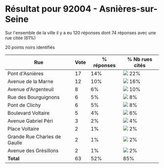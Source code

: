 # Résultat pour 92004 - Asnières-sur-Seine

Sur l'ensemble de la ville il y a eu 120 réponses dont 74 réponses avec une rue citée (61%)

20 points noirs identifiés

| Rue | Vote | % réponses | % Nb rues cités|
|-----|------|------------|----------------|
| Pont d'Asnières | 17 | 14% | <img src="../../img/bar_22.gif" />&nbsp;22%|
| Avenue de la Marne | 12 | 10% | <img src="../../img/bar_16.gif" />&nbsp;16%|
| Avenue d'Argenteuil | 8 | 6% | <img src="../../img/bar_10.gif" />&nbsp;10%|
| Rue des Bourguignons | 6 | 5% | <img src="../../img/bar_8.gif" />&nbsp;8%|
| Pont de Clichy | 6 | 5% | <img src="../../img/bar_8.gif" />&nbsp;8%|
| Boulevard Voltaire | 5 | 4% | <img src="../../img/bar_6.gif" />&nbsp;6%|
| Avenue Gabriel Péri | 3 | 2% | <img src="../../img/bar_4.gif" />&nbsp;4%|
| Place Voltaire | 2 | 1% | <img src="../../img/bar_2.gif" />&nbsp;2%|
| Grande Rue Charles de Gaulle | 2 | 1% | <img src="../../img/bar_2.gif" />&nbsp;2%|
| Avenue des Grésillons | 2 | 1% | <img src="../../img/bar_2.gif" />&nbsp;2%|
| **Total** | 63 | 52% | 85%|
